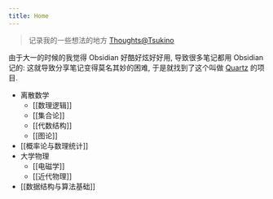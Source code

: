 ```yaml
---
title: Home
---
```


> 记录我的一些想法的地方 [Thoughts@Tsukino](https://tsukino.top)

由于大一的时候的我觉得 Obsidian 好酷好炫好好用, 导致很多笔记都用 Obsidian 记的: 这就导致分享笔记变得莫名其妙的困难, 于是就找到了这个叫做 [Quartz](https://github.com/jackyzha0/quartz) 的项目. 

- 离散数学
	- [[数理逻辑]]
	- [[集合论]]
	- [[代数结构]]
	- [[图论]]
- [[概率论与数理统计]]
- 大学物理
	- [[电磁学]]
	- [[近代物理]]
- [[数据结构与算法基础]]
 